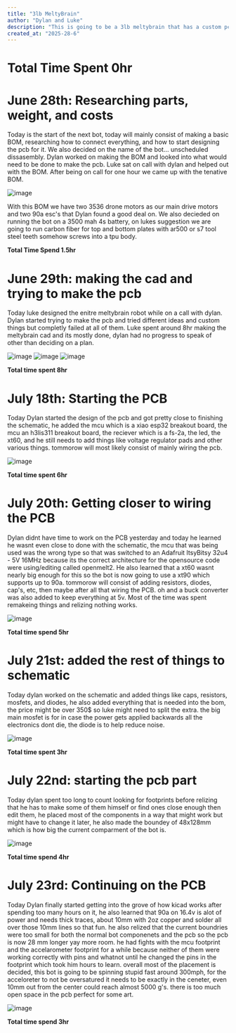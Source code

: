 ```yaml
---
title: "3lb MeltyBrain"
author: "Dylan and Luke"
description: "This is going to be a 3lb meltybrain that has a custom pcb to control pwm movement and distrubte power"
created_at: "2025-28-6"
---
```

# Total Time Spent 0hr

# June 28th: Researching parts, weight, and costs

Today is the start of the next bot, today will mainly consist of making a basic BOM, researching how to connect everything, and how to start designing the pcb for it. We also decided on the name of the bot... unscheduled dissasembly. Dylan worked on making the BOM and looked into what would need to be done to make the pcb. Luke sat on call with dylan and helped out with the BOM. After being on call for one hour we came up with the tenative BOM.

![image](https://github.com/user-attachments/assets/64e6b240-3704-41b0-bd76-19129e2d1823)

With this BOM we have two 3536 drone motors as our main drive motors and two 90a esc's that Dylan found a good deal on. We also decieded on running the bot on a 3500 mah 4s battery, on lukes suggestion we are going to run carbon fiber for top and bottom plates with ar500 or s7 tool steel teeth somehow screws into a tpu body. 

**Total Time Spend 1.5hr**

# June 29th: making the cad and trying to make the pcb

Today luke designed the enitre meltybrain robot while on a call with dylan. Dylan started trying to make the pcb and tried different ideas and custom things but completly failed at all of them. Luke spent around 8hr making the meltybrain cad and its mostly done, dylan had no progress to speak of other than deciding on a plan.

![image](https://github.com/user-attachments/assets/e41fcb9e-9832-4c37-90cd-c68255b39981)
![image](https://github.com/user-attachments/assets/263007fa-38ad-49f9-9e12-a08b5cc27c43)
![image](https://github.com/user-attachments/assets/aeae5ecb-53cc-4c41-926c-c87c14aa5500)

**Total time spent 8hr**

# July 18th: Starting the PCB

Today Dylan started the design of the pcb and got pretty close to finishing the schematic, he added the mcu which is a xiao esp32 breakout board, the mcu an h3lis311 breakout board, the reciever which is a fs-2a, the led, the xt60, and he still needs to add things like voltage regulator pads and other various things. tommorow will most likely consist of mainly wiring the pcb.

![image](https://github.com/user-attachments/assets/ae449426-af5a-4c87-ad0e-6ca301b02cf3)

**Total time spent 6hr**

# July 20th: Getting closer to wiring the PCB

Dylan didnt have time to work on the PCB yesterday and today he learned he wasnt even close to done with the schematic, the mcu that was being used was the wrong type so that was switched to an Adafruit ItsyBitsy 32u4 - 5V 16MHz because its the correct architecture for the opensource code were using/editing called openmelt2. He also learned that a xt60 wasnt nearly big enough for this so the bot is now going to use a xt90 which supports up to 90a. tommorow will consist of adding resistors, diodes, cap's, etc, then maybe after all that wiring the PCB. oh and a buck converter was also added to keep everything at 5v. Most of the time was spent remakeing things and relizing nothing works.

![image](https://github.com/user-attachments/assets/65da2628-63cd-44c1-8b85-a7690f9aad56)

**Total time spend 5hr**

# July 21st: added the rest of things to schematic

Today dylan worked on the schematic and added things like caps, resistors, mosfets, and diodes, he also added everything that is needed into the bom, the price might be over 350$ so luke might need to split the extra. the big main mosfet is for in case the power gets applied backwards all the electronics dont die, the diode is to help reduce noise.

![image](https://github.com/user-attachments/assets/5f6904a4-4b80-426b-9970-d34f1ce15626)

**Total time spent 3hr**

# July 22nd: starting the pcb part

Today dylan spent too long to count looking for footprints before relizing that he has to make some of them himself or find ones close enough then edit them, he placed most of the components in a way that might work but might have to change it later, he also made the boundey of 48x128mm which is how big the current comparment of the bot is. 

![image](https://github.com/user-attachments/assets/ecefd59d-47b6-43b0-bab3-d6088a5bcd57)

**Total time spend 4hr**

# July 23rd: Continuing on the PCB

Today Dylan finally started getting into the grove of how kicad works after spending too many hours on it, he also learned that 90a on 16.4v is alot of power and needs thick traces, about 10mm with 2oz copper and solder all over those 10mm lines so that fun. he also relized that the current boundries were too small for both the normal bot componenets and the pcb so the pcb is now 28 mm longer yay more room. he had fights with the mcu footprint and the accelarometer footprint for a while because neither of them were working correctly with pins and whatnot until he changed the pins in the footprint which took him hours to learn. overall most of the placement is decided, this bot is going to be spinning stupid fast around 300mph, for the acceloreter to not be oversatured it needs to be exactly in the ceneter, even 10mm out from the center could reach almost 5000 g's. there is too much open space in the pcb perfect for some art.

![image](https://github.com/user-attachments/assets/313ae2f6-6445-4a53-8417-81a9940b3905)

**Total time spend 3hr**
